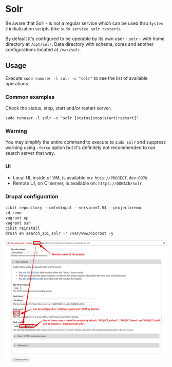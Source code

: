# Solr

Be aware that Solr - is not a regular service which can be used thru `System V` initialization scripts (like `sudo service solr restart`).

By default it's configured to be operable by its own user - `solr` - with home directory at `/opt/solr`. Data directory with schema, cores and another configurations located at `/var/solr`.

## Usage

Execute `sudo runuser -l solr -c "solr"` to see the list of available operations.

### Common examples

Check the status, stop, start and/or restart server.

```shell
sudo runuser -l solr -c "solr [status|stop|start|restart]"
```

### Warning

You may simplify the entire command to execute to `sudo solr` and suppress warning using `-force` option but it's definitely not recommended to run search server that way.

### UI

- Local UI, inside of VM, is available on: `http://PROJECT.dev:8078`
- Remote UI, on CI server, is available on: `https://DOMAIN/solr`


### Drupal configuration

```shell
cikit repository --cmf=drupal --version=7.54 --project=remo
cd remo
vagrant up
vagrant ssh
cikit reinstall
drush en search_api_solr -r /var/www/docroot -y
```

![Drupal 7 Solr server creation](images/cikit_solr_drupal7.png)
